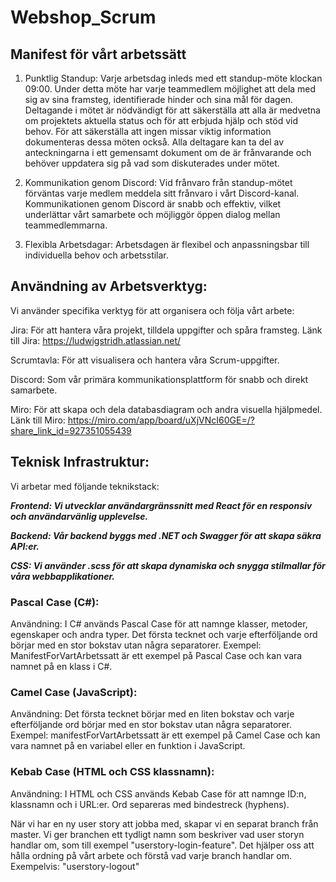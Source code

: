 # Webshop_Scrum

## Manifest för vårt arbetssätt ##


1. Punktlig Standup:
Varje arbetsdag inleds med ett standup-möte klockan 09:00. Under detta möte har varje teammedlem möjlighet att dela med sig av sina framsteg, identifierade hinder och sina mål för dagen. Deltagande i mötet är nödvändigt för att säkerställa att alla är medvetna om projektets aktuella status och för att erbjuda hjälp och stöd vid behov.
För att säkerställa att ingen missar viktig information dokumenteras dessa möten också. Alla deltagare kan ta del av anteckningarna i ett gemensamt dokument om de är frånvarande och behöver uppdatera sig på vad som diskuterades under mötet.

2. Kommunikation genom Discord:
Vid frånvaro från standup-mötet förväntas varje medlem meddela sitt frånvaro i vårt Discord-kanal. Kommunikationen genom Discord är snabb och effektiv, vilket underlättar vårt samarbete och möjliggör öppen dialog mellan teammedlemmarna.

3. Flexibla Arbetsdagar:
Arbetsdagen är flexibel och anpassningsbar till individuella behov och arbetsstilar.

## Användning av Arbetsverktyg: ##
Vi använder specifika verktyg för att organisera och följa vårt arbete:

Jira: För att hantera våra projekt, tilldela uppgifter och spåra framsteg.
Länk till Jira: https://ludwigstridh.atlassian.net/ 

Scrumtavla: För att visualisera och hantera våra Scrum-uppgifter.

Discord: Som vår primära kommunikationsplattform för snabb och direkt samarbete.

Miro: För att skapa och dela databasdiagram och andra visuella hjälpmedel. 
Länk till Miro: https://miro.com/app/board/uXjVNcI60GE=/?share_link_id=927351055439

## Teknisk Infrastruktur: ## 
Vi arbetar med följande teknikstack:

***Frontend: Vi utvecklar användargränssnitt med React för en responsiv och användarvänlig upplevelse.***

***Backend: Vår backend byggs med .NET och Swagger för att skapa säkra API:er.***

***CSS: Vi använder .scss för att skapa dynamiska och snygga stilmallar för våra webbapplikationer.***

### Pascal Case (C#): ###

Användning: I C# används Pascal Case för att namnge klasser, metoder, egenskaper och andra typer. Det första tecknet och varje efterföljande ord börjar med en stor bokstav utan några separatorer.
Exempel: ManifestForVartArbetssatt är ett exempel på Pascal Case och kan vara namnet på en klass i C#.

### Camel Case (JavaScript): ###

Användning: Det första tecknet börjar med en liten bokstav och varje efterföljande ord börjar med en stor bokstav utan några separatorer.
Exempel: manifestForVartArbetssatt är ett exempel på Camel Case och kan vara namnet på en variabel eller en funktion i JavaScript.

### Kebab Case (HTML och CSS klassnamn): ###

Användning: I HTML och CSS används Kebab Case för att namnge ID:n, klassnamn och i URL:er. Ord separeras med bindestreck (hyphens).

När vi har en ny user story att jobba med, skapar vi en separat branch från master. Vi ger branchen ett tydligt namn som beskriver vad user storyn handlar om, som till exempel "userstory-login-feature". Det hjälper oss att hålla ordning på vårt arbete och förstå vad varje branch handlar om. Exempelvis: "userstory-logout"
